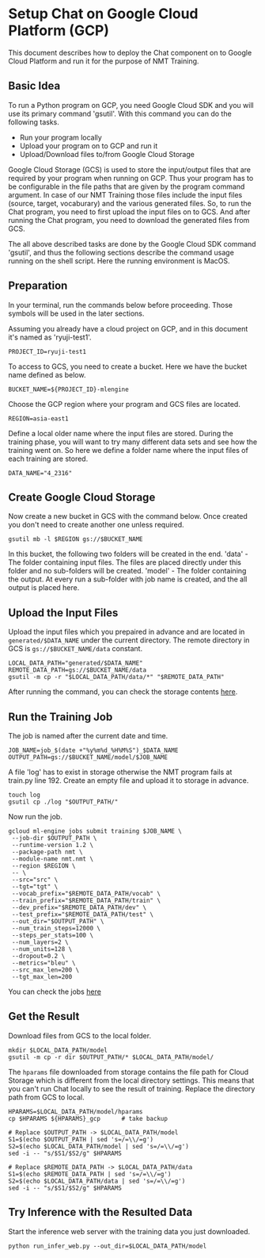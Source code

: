 # Setup Chat on Google Cloud Platform (GCP)

This document describes how to deploy the Chat component on to Google Cloud Platform and run it for the purpose of NMT Training.

## Basic Idea

To run a Python program on GCP, you need Google Cloud SDK and you will use its primary command 'gsutil'. With this command you can do the following tasks.
* Run your program locally
* Upload your program on to GCP and run it
* Upload/Download files to/from Google Cloud Storage

Google Cloud Storage (GCS) is used to store the input/output files that are required by your program when running on GCP. Thus your program has to be configurable in the file paths that are given by the program command argument. In case of our NMT Training those files include the input files (source, target, vocaburary) and the various generated files.
So, to run the Chat program, you need to first upload the input files on to GCS. And after running the Chat program, you need to download the generated files from GCS.

The all above described tasks are done by the Google Cloud SDK command 'gsutil', and thus the following sections describe the command usage running on the shell script.
Here the running environment is MacOS.

## Preparation

In your terminal, run the commands below before proceeding. Those symbols will be used in the later sections.

Assuming you already have a cloud project on GCP, and in this document it's named as 'ryuji-test1'.
```
PROJECT_ID=ryuji-test1
```
To access to GCS, you need to create a bucket. Here we have the bucket name defined as below.
```
BUCKET_NAME=${PROJECT_ID}-mlengine
```
Choose the GCP region where your program and GCS files are located.
```
REGION=asia-east1
```
Define a local older name where the input files are stored. During the training phase, you will want to try many different data sets and see how the training went on. So here we define a folder name where the input files of each training are stored.
```
DATA_NAME="4_2316"
```

## Create Google Cloud Storage

Now create a new bucket in GCS with the command below. Once created you don't need to create another one unless required.
```
gsutil mb -l $REGION gs://$BUCKET_NAME
```
In this bucket, the following two folders will be created in the end.
'data' - The folder containing input files. The files are placed directly under this folder and no sub-folders will be created.
'model' - The folder containing the output. At every run a sub-folder with job name is created, and the all output is placed here.

## Upload the Input Files

Upload the input files which you prepaired in advance and are located in ```generated/$DATA_NAME``` under the current directory.
The remote directory in GCS is ```gs://$BUCKET_NAME/data``` constant.
```
LOCAL_DATA_PATH="generated/$DATA_NAME"
REMOTE_DATA_PATH=gs://$BUCKET_NAME/data
gsutil -m cp -r "$LOCAL_DATA_PATH/data/*" "$REMOTE_DATA_PATH"
```

After running the command, you can check the storage contents [here](https://console.cloud.google.com/storage).

## Run the Training Job
The job is named after the current date and time.
```
JOB_NAME=job_$(date +"%y%m%d_%H%M%S")_$DATA_NAME
OUTPUT_PATH=gs://$BUCKET_NAME/model/$JOB_NAME
```

A file 'log' has to exist in storage otherwise the NMT program fails at train.py line 192. Create an empty file and upload it to storage in advance.
```
touch log
gsutil cp ./log "$OUTPUT_PATH/"
```

Now run the job.
```
gcloud ml-engine jobs submit training $JOB_NAME \
 --job-dir $OUTPUT_PATH \
 --runtime-version 1.2 \
 --package-path nmt \
 --module-name nmt.nmt \
 --region $REGION \
 -- \
 --src="src" \
 --tgt="tgt" \
 --vocab_prefix="$REMOTE_DATA_PATH/vocab" \
 --train_prefix="$REMOTE_DATA_PATH/train" \
 --dev_prefix="$REMOTE_DATA_PATH/dev" \
 --test_prefix="$REMOTE_DATA_PATH/test" \
 --out_dir="$OUTPUT_PATH" \
 --num_train_steps=12000 \
 --steps_per_stats=100 \
 --num_layers=2 \
 --num_units=128 \
 --dropout=0.2 \
 --metrics="bleu" \
 --src_max_len=200 \
 --tgt_max_len=200
```

You can check the jobs [here](https://console.cloud.google.com/mlengine/jobs)

## Get the Result
Download files from GCS to the local folder.
```
mkdir $LOCAL_DATA_PATH/model
gsutil -m cp -r dir $OUTPUT_PATH/* $LOCAL_DATA_PATH/model/
```
The ```hparams``` file downloaded from storage contains the file path for Cloud Storage which is different from the local directory settings. This means that you can't run Chat locally to see the result of training. Replace the directory path from GCS to local.
```
HPARAMS=$LOCAL_DATA_PATH/model/hparams
cp $HPARAMS ${HPARAMS}_gcp      # take backup

# Replace $OUTPUT_PATH -> $LOCAL_DATA_PATH/model
S1=$(echo $OUTPUT_PATH | sed 's=/=\\/=g')
S2=$(echo $LOCAL_DATA_PATH/model | sed 's=/=\\/=g')
sed -i -- "s/$S1/$S2/g" $HPARAMS

# Replace $REMOTE_DATA_PATH -> $LOCAL_DATA_PATH/data
S1=$(echo $REMOTE_DATA_PATH | sed 's=/=\\/=g')
S2=$(echo $LOCAL_DATA_PATH/data | sed 's=/=\\/=g')
sed -i -- "s/$S1/$S2/g" $HPARAMS
```

## Try Inference with the Resulted Data
Start the inference web server with the training data you just downloaded.
```
python run_infer_web.py --out_dir=$LOCAL_DATA_PATH/model
```






